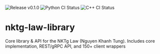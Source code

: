 ![Release v0.1.0](https://img.shields.io/github/v/release/NKTgLaw/nktg-law-library?label=Release)
![Python CI Status](https://github.com/NKTgLaw/nktg-law-library/actions/workflows/python-test.yml/badge.svg)
![C++ CI Status](https://github.com/NKTgLaw/nktg-law-library/actions/workflows/cpp-test.yml/badge.svg)

# nktg-law-library
Core library &amp; API for the NKTg Law (Nguyen Khanh Tung). Includes core implementation, REST/gRPC API, and 150+ client wrappers
